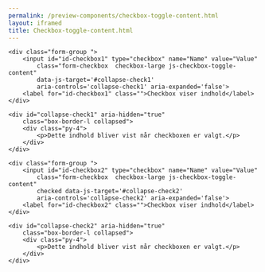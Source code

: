 ```yaml
--- 
permalink: /preview-components/checkbox-toggle-content.html
layout: iframed 
title: Checkbox-toggle-content.html
---
```

<div class="container">

    <div class="form-group ">
        <input id="id-checkbox1" type="checkbox" name="Name" value="Value"
            class="form-checkbox  checkbox-large js-checkbox-toggle-content"
            data-js-target='#collapse-check1'
            aria-controls='collapse-check1' aria-expanded='false'>
        <label for="id-checkbox1" class="">Checkbox viser indhold</label>
    </div>

    <div id="collapse-check1" aria-hidden="true"
        class="box-border-l collapsed">
        <div class="py-4">
            <p>Dette indhold bliver vist når checkboxen er valgt.</p>
        </div>
    </div>

    <div class="form-group ">
        <input id="id-checkbox2" type="checkbox" name="Name" value="Value"
            class="form-checkbox  checkbox-large js-checkbox-toggle-content"
            checked data-js-target='#collapse-check2'
            aria-controls='collapse-check2' aria-expanded='false'>
        <label for="id-checkbox2" class="">Checkbox viser indhold</label>
    </div>

    <div id="collapse-check2" aria-hidden="true"
        class="box-border-l collapsed">
        <div class="py-4">
            <p>Dette indhold bliver vist når checkboxen er valgt.</p>
        </div>
    </div>
</div>